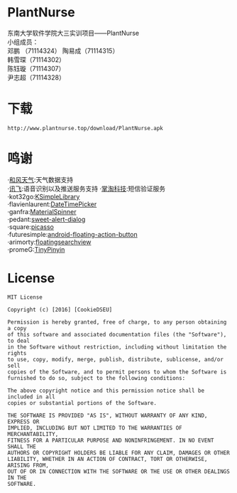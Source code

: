 # PlantNurse
东南大学软件学院大三实训项目——PlantNurse  
小组成员：  
邓鹏 （71114324）
陶易成（71114315）  
韩雪琛（71114302）  
陈钰璇（71114307）  
尹志超（71114328）
# 下载
    http://www.plantnurse.top/download/PlantNurse.apk
# 鸣谢
·[和风天气](http://www.heweather.com/):天气数据支持  
·[讯飞](http://www.xfyun.cn/):语音识别以及推送服务支持
·[掌淘科技](http://www.mob.com/):短信验证服务
·kot32go:[KSimpleLibrary](https://github.com/kot32go/KSimpleLibrary)  
·flavienlaurent:[DateTimePicker](https://github.com/flavienlaurent/datetimepicker)  
·ganfra:[MaterialSpinner](https://github.com/ganfra/MaterialSpinner)  
·pedant:[sweet-alert-dialog](https://github.com/pedant/sweet-alert-dialog)  
·square:[picasso](https://github.com/square/picasso)  
·futuresimple:[android-floating-action-button](https://github.com/futuresimple/android-floating-action-button)  
·arimorty:[floatingsearchview](https://github.com/arimorty/floatingsearchview)  
·promeG:[TinyPinyin](https://github.com/promeG/TinyPinyin)  
# License

    MIT License

    Copyright (c) [2016] [CookieDSEU]

    Permission is hereby granted, free of charge, to any person obtaining a copy
    of this software and associated documentation files (the "Software"), to deal
    in the Software without restriction, including without limitation the rights
    to use, copy, modify, merge, publish, distribute, sublicense, and/or sell
    copies of the Software, and to permit persons to whom the Software is
    furnished to do so, subject to the following conditions:

    The above copyright notice and this permission notice shall be included in all
    copies or substantial portions of the Software.

    THE SOFTWARE IS PROVIDED "AS IS", WITHOUT WARRANTY OF ANY KIND, EXPRESS OR
    IMPLIED, INCLUDING BUT NOT LIMITED TO THE WARRANTIES OF MERCHANTABILITY,
    FITNESS FOR A PARTICULAR PURPOSE AND NONINFRINGEMENT. IN NO EVENT SHALL THE
    AUTHORS OR COPYRIGHT HOLDERS BE LIABLE FOR ANY CLAIM, DAMAGES OR OTHER
    LIABILITY, WHETHER IN AN ACTION OF CONTRACT, TORT OR OTHERWISE, ARISING FROM,
    OUT OF OR IN CONNECTION WITH THE SOFTWARE OR THE USE OR OTHER DEALINGS IN THE
    SOFTWARE.
    
